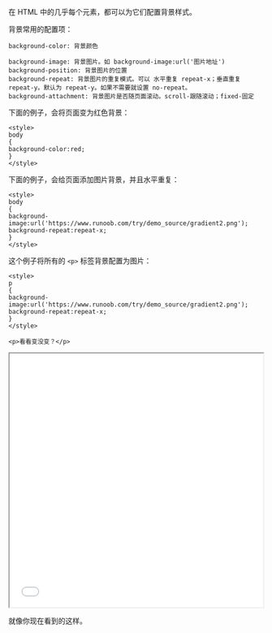 

在 HTML 中的几乎每个元素，都可以为它们配置背景样式。

背景常用的配置项：

```
background-color: 背景颜色

background-image: 背景图片。如 background-image:url('图片地址')
background-position: 背景图片的位置
background-repeat: 背景图片的重复模式。可以 水平重复 repeat-x；垂直重复 repeat-y。默认为 repeat-y。如果不需要就设置 no-repeat。
background-attachment: 背景图片是否随页面滚动。scroll-跟随滚动；fixed-固定

```

下面的例子，会将页面变为红色背景：

```
<style>
body
{
background-color:red;
}
</style>
```

下面的例子，会给页面添加图片背景，并且水平重复：

```
<style>
body
{
background-image:url('https://www.runoob.com/try/demo_source/gradient2.png');
background-repeat:repeat-x;
}
</style>
```

这个例子将所有的 `<p>` 标签背景配置为图片：

```
<style>
p
{
background-image:url('https://www.runoob.com/try/demo_source/gradient2.png');
background-repeat:repeat-x;
}
</style>

<p>看看变没变？</p>
```

<iframe height="500px" width="500px" src="/cssbackgrounddemo.html" >
</iframe>


就像你现在看到的这样。

